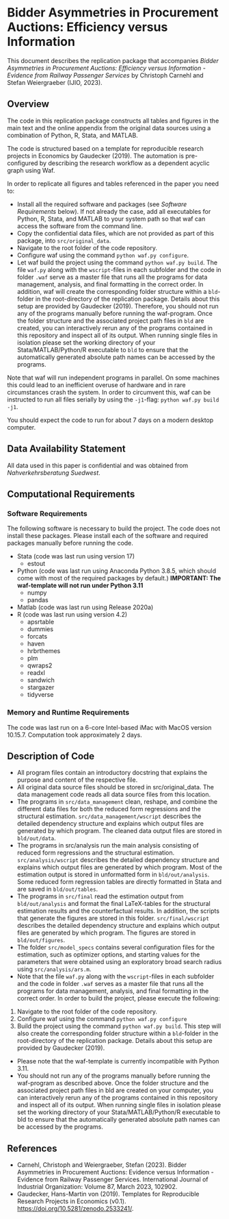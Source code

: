 # Bidder Asymmetries in Procurement Auctions: Efficiency versus Information
This document describes the replication package that accompanies *Bidder Asymmetries in Procurement Auctions: Efficiency versus Information - Evidence from Railway Passenger Services* by Christoph Carnehl and Stefan Weiergraeber (IJIO, 2023).

## Overview
The code in this replication package constructs all tables and figures in the main text and the online appendix from the original data sources using a combination of Python, R, Stata, and MATLAB.

The code is structured based on a template for reproducible research projects in Economics by Gaudecker (2019). The automation is pre-configured by  describing the research workflow as a dependent acyclic graph using Waf.

In order to replicate all figures and tables referenced in the paper you need to:
- Install all the required software and packages (see *Software Requirements* below). If not already the case, add all executables for Python, R, Stata, and MATLAB to your system path so that waf can access the software from the command line.
- Copy the confidential data files, which are not provided as part of this package, into ```src/original_data```.
- Navigate to the root folder of the code repository.
- Configure waf using the command ```python waf.py configure```.
- Let waf build the project using the command ```python waf.py build```. The file ```waf.py``` along with the ```wscript```-files in each subfolder and the code in folder ```.waf``` serve as a master file that runs all the programs for data management, analysis, and final formatting in the correct order. In addition, waf will create the corresponding folder structure within a ```bld```-folder in the root-directory of the replication package. Details about this setup are provided by Gaudecker (2019). Therefore, you should not run any of the programs manually before running the waf-program. Once the folder structure and the associated project path files in ```bld``` are created, you can interactively rerun any of the programs contained in this repository and inspect all of its output. When running single files in isolation please set the working directory of your Stata/MATLAB/Python/R executable to ```bld``` to ensure that the automatically generated absolute path names can be accessed by the programs.
    
Note that waf will run independent programs in parallel. On some machines this could lead to an inefficient overuse of hardware and in rare circumstances crash the system. In order to circumvent this, waf can be instructed to run all files serially by using the ```-j1```-flag: ```python waf.py build -j1```. 

You should expect the code to run for about 7 days on a modern desktop computer.

## Data Availability Statement
All data used in this paper is confidential and was obtained from *Nahverkehrsberatung Suedwest*.

## Computational Requirements
### Software Requirements
The following software  is necessary to build the project. The code does not install these packages. Please install each of the software and required packages manually before running the code.
- Stata (code was last run using version 17)
    - estout
- Python (code was last run using Anaconda Python 3.8.5, which should come with most of the required packages by default.) **IMPORTANT: The waf-template will not run under Python 3.11**
    - numpy 
    - pandas 
- Matlab (code was last run using Release 2020a)
- R (code was last run using version 4.2)
    - apsrtable
    - dummies
    - forcats
    - haven
    - hrbrthemes
    - plm 
    - qwraps2 
    - readxl 
    - sandwich
    - stargazer
    - tidyverse 

### Memory and Runtime Requirements
The code was last run on a 6-core Intel-based iMac with MacOS version 10.15.7. Computation took approximately 2 days.

## Description of Code
- All program files contain an introductory docstring that explains the purpose and content of the respective file.
- All original data source files should be stored in src/original_data. The data management code reads all data source files from this location.
- The programs in ```src/data_management``` clean, reshape, and combine the different data files for both the reduced form regressions and the structural estimation. ```src/data_management/wscript``` describes the detailed dependency structure and explains which output files are generated by which program. The cleaned data output files are stored in ```bld/out/data```.
- The programs in src/analysis run the main analysis consisting of reduced form regressions and the structural estimation. ```src/analysis/wscript``` describes the detailed dependency structure and explains which output files are generated by which program. Most of the estimation output is stored in unformatted form in ```bld/out/analysis```. Some reduced form regression tables are directly formatted in Stata and are saved in ```bld/out/tables```.
- The programs in ```src/final``` read the estimation output from ```bld/out/analysis``` and format the final LaTeX-tables for the structural estimation results and the counterfactual results. In addition, the scripts that generate the figures are stored in this folder. ```src/final/wscript``` describes the detailed dependency structure and explains which output files are generated by which program. The figures are stored in ```bld/out/figures```.
- The folder ```src/model_specs``` contains several configuration files for the estimation, such as optimizer options, and starting values for the parameters that were obtained using an exploratory broad search radius using ```src/analysis/ars.m```.
- Note that the file ```waf.py``` along with the ```wscript```-files in each subfolder and the code in folder ```.waf``` serves as a master file that runs all the programs for data management, analysis, and final formatting in the correct order. In order to build the project, please execute the following:
1. Navigate to the root folder of the code repository.
2. Configure waf using the command ```python waf.py configure```
3. Build the project using the command ```python waf.py build```. This
step will also create the corresponding folder structure within a ```bld```-folder in the root-directory of the replication package. Details about this setup are provided by Gaudecker (2019).
- Please note that the waf-template is currently incompatible with Python 3.11.
- You should not run any of the programs manually before running the waf-program as described above. Once the folder structure and the associated project path files in bld are created on your computer, you can interactively rerun any of the programs contained in this repository and inspect all of its output. When running single files in isolation please set the working directory of your Stata/MATLAB/Python/R executable to bld to ensure that the automatically generated absolute path names can be accessed by the programs.

## References
- Carnehl, Christoph and Weiergraeber, Stefan (2023). Bidder Asymmetries in Procurement Auctions: Evidence versus Information - Evidence from Railway Passenger Services. International Journal of Industrial Organization: Volume 87, March 2023, 102902.
- Gaudecker, Hans-Martin von (2019). Templates for Reproducible Research
Projects in Economics (v0.1). https://doi.org/10.5281/zenodo.2533241/.